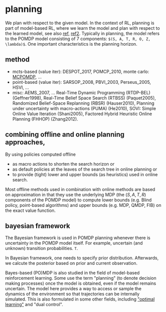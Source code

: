 # planning
We plan with respect to the given model.
In the context of RL, planning is part of model-based RL, where
we learn the model and plan with respect to the learned model,
see also
[ref](https://www.quora.com/What-is-the-difference-between-reinforcement-learning-and-planning),
[ref2](http://www0.cs.ucl.ac.uk/staff/d.silver/web/Teaching_files/dyna.pdf).
Typically in planning, the model refers to the POMDP model consisting of 7 components: `$(S, A, T, R, O, Z, \lambda)$`.
One important characteristics is the planning horizon.

## method
* mcts-based (value iter):
  DESPOT_2017, POMCP_2010, monte carlo: [MCPOMDP](http://robots.stanford.edu/papers/thrun.mcpomdp.pdf), ...
* point-based (value iter):
  SARSOP_2008, PBVI_2003, Perseus_2005, HSVI, ...
* misc:
  AEMS_2007, ...
  Real-Time Dynamic Programming (RTDP-BEL) (Geffner1998),
  Real-Time Belief Space Search (RTBSS) (Paquet2005),
  Randomized Belief-Space Replanning (RBSR) (Hauser2010),
  Planning under uncertainty with macro-actions (PUMA) (He2010),
  SOVI: Simple Online Value Iteration (Shani2005),
  Factored Hybrid Heuristic Online Planning (FHHOP) (Zhang2012).

## combining offline and online planning approaches,
By using policies computed offline
* as macro actions to shorten the search horizon or
* as default policies at the leaves of the search tree in online planning or
* to provide (tight) lower and upper bounds (as heuristics) used in online search.

Most offline methods used in combination with online methods are based on approximation in that
they use the underlying MDP (the $(S, A, T, R)$ components of the POMDP model) to
compute lower bounds (e.g. Blind policy, point-based algorithms) and
upper bounds (e.g. MDP, QMDP, FIB) on the exact value function.

## bayesian framework
The Bayesian framework is used in POMDP planning whenever there is uncertainty in the POMDP model itself.
For example, uncertain (and unknown) transition probabilities. `T`.

In Bayesian framework, one needs to specify prior distribution.
Afterwards, we calcute the posterior based on prior and current observation.

Bayes-based (PO)MDP is also studied in the field of model-based reinforcement learning.
Some use the term "planning" (to denote decision making processes) once the model is obtained, even if the model remains uncertain.
The model here provides a way to access or sample the dynamics of the environment so that trajectories can be internally simulated.
This is also formulated in some other fields, including
["optimal learning"](http://optimallearning.princeton.edu/) and "dual control".
